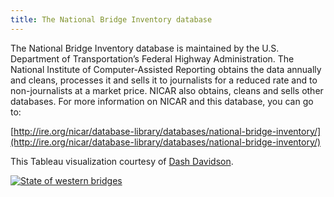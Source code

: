 ```yaml
---
title: The National Bridge Inventory database
---
```



The National Bridge Inventory database is maintained by the U.S. Department of Transportation’s Federal Highway Administration. The National Institute of Computer-Assisted Reporting obtains the data annually and cleans, processes it and sells it to journalists for a reduced rate and to non-journalists at a market price. NICAR also obtains, cleans and sells other databases. For more information on NICAR and this database, you can go to:

[http://ire.org/nicar/database-library/databases/national-bridge-inventory/](http://ire.org/nicar/database-library/databases/national-bridge-inventory/)

This Tableau visualization courtesy of [Dash Davidson](https://twitter.com/dashdavidson).

<script type='text/javascript' src='https://public.tableausoftware.com/javascripts/api/viz_v1.js'></script><div class='tableauPlaceholder' style='width: 1020px; height: 1034px;'><noscript><a href='#'><img alt='State of western bridges ' src='https:&#47;&#47;public.tableau.com&#47;static&#47;images&#47;Di&#47;DisrepairStateofUSBridges&#47;Story1&#47;1_rss.png' style='border: none' /></a></noscript><object class='tableauViz' width='1020' height='1034' style='display:none;'><param name='host_url' value='https%3A%2F%2Fpublic.tableausoftware.com%2F' /> <param name='site_root' value='' /><param name='name' value='DisrepairStateofUSBridges&#47;Story1' /><param name='tabs' value='no' /><param name='toolbar' value='yes' /><param name='static_image' value='https:&#47;&#47;public.tableau.com&#47;static&#47;images&#47;Di&#47;DisrepairStateofUSBridges&#47;Story1&#47;1.png' /> <param name='animate_transition' value='yes' /><param name='display_static_image' value='yes' /><param name='display_spinner' value='yes' /><param name='display_overlay' value='yes' /><param name='display_count' value='yes' /><param name='showVizHome' value='no' /><param name='showTabs' value='y' /></object></div>
